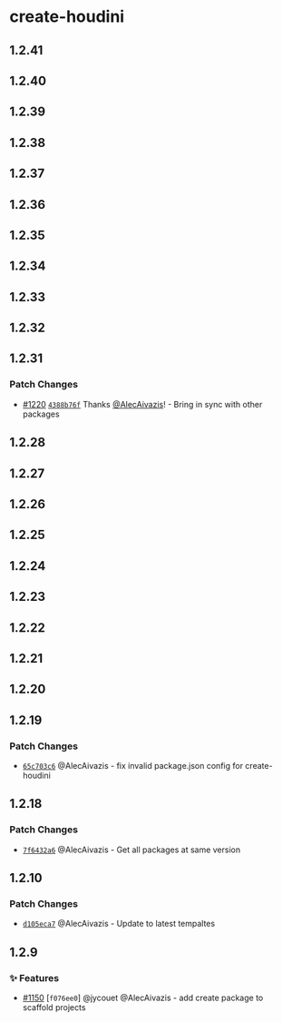 # create-houdini

## 1.2.41

## 1.2.40

## 1.2.39

## 1.2.38

## 1.2.37

## 1.2.36

## 1.2.35

## 1.2.34

## 1.2.33

## 1.2.32

## 1.2.31

### Patch Changes

-   [#1220](https://github.com/HoudiniGraphql/houdini/pull/1220) [`4388b76f`](https://github.com/HoudiniGraphql/houdini/commit/4388b76fdaa356b9ff23250016c7f0932562d08e) Thanks [@AlecAivazis](https://github.com/AlecAivazis)! - Bring in sync with other packages

## 1.2.28

## 1.2.27

## 1.2.26

## 1.2.25

## 1.2.24

## 1.2.23

## 1.2.22

## 1.2.21

## 1.2.20

## 1.2.19

### Patch Changes

-   [`65c703c6`](https://github.com/HoudiniGraphql/houdini/commit/65c703c6c97e3ae4cdc8c676594a36f40ac70844) @AlecAivazis - fix invalid package.json config for create-houdini

## 1.2.18

### Patch Changes

-   [`7f6432a6`](https://github.com/HoudiniGraphql/houdini/commit/7f6432a6be5bd7bb7831f21ebe134698f1e2f072) @AlecAivazis - Get all packages at same version

## 1.2.10

### Patch Changes

-   [`d105eca7`](https://github.com/HoudiniGraphql/houdini/commit/d105eca704590f7e534d90bf0ab8fef6e25cb229) @AlecAivazis - Update to latest tempaltes

## 1.2.9

### ✨ Features

-   [#1150](https://github.com/HoudiniGraphql/houdini/pull/1150) [`f076ee0`] @jycouet @AlecAivazis - add create package to scaffold projects
